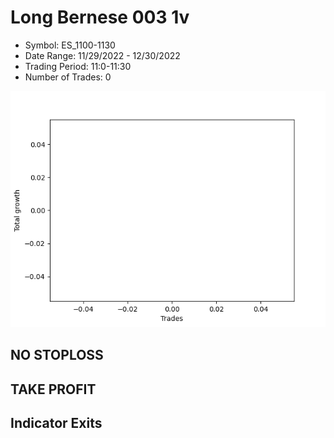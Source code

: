 # Long Bernese 003 1v 
- Symbol: ES_1100-1130
- Date Range: 11/29/2022 - 12/30/2022
- Trading Period: 11:0-11:30
- Number of Trades: 0

![Plot](LongBernese0031vES_1100-1130.png)
## NO STOPLOSS














## TAKE PROFIT











## Indicator Exits

